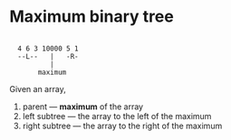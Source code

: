 # Maximum binary tree

```

  4 6 3 10000 5 1
  --L--   |   -R-
          |
       maximum

```

Given an array,

1. parent — **maximum** of the array
2. left subtree — the array to the left of the maximum
3. right subtree — the array to the right of the maximum
